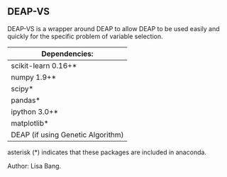 DEAP-VS
---

DEAP-VS is a wrapper around DEAP to allow DEAP to be used easily and quickly for the specific problem of variable selection.

| Dependencies:
| ----------------------------
| scikit-learn 0.16+*
| numpy 1.9+*
| scipy*
| pandas*
| ipython 3.0+*
| matplotlib*
| DEAP (if using Genetic Algorithm)


asterisk (*) indicates that these packages are included in anaconda.


Author: Lisa Bang.
